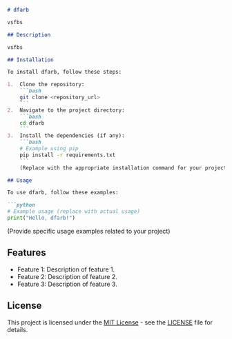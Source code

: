 ```markdown
# dfarb

vsfbs

## Description

vsfbs

## Installation

To install dfarb, follow these steps:

1.  Clone the repository:
    ```bash
    git clone <repository_url>
    ```
2.  Navigate to the project directory:
    ```bash
    cd dfarb
    ```
3.  Install the dependencies (if any):
    ```bash
    # Example using pip
    pip install -r requirements.txt
    ```
    (Replace with the appropriate installation command for your project)

## Usage

To use dfarb, follow these examples:

```python
# Example usage (replace with actual usage)
print("Hello, dfarb!")
```

(Provide specific usage examples related to your project)

## Features

*   Feature 1: Description of feature 1.
*   Feature 2: Description of feature 2.
*   Feature 3: Description of feature 3.

## License

This project is licensed under the [MIT License](LICENSE) - see the [LICENSE](LICENSE) file for details.
```